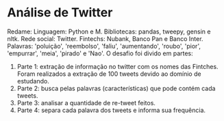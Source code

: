 # Análise de Twitter
Redame:
Linguagem: Python e M.
Bibliotecas: pandas, tweepy, gensin e nltk.
Rede social: Twitter.
Fintechs: Nubank, Banco Pan e Banco Inter.
Palavras: 'poluição', 'reembolso', 'faliu', 'aumentando', 'roubo', 'pior', 'empurrar', 'meia', 'pirado' e 'Nao'.
O desafio foi divido em partes: 
1)	Parte 1: extração de informação no twitter com os nomes das Fintches. Foram realizados a extração de 100 tweets devido ao domínio de estudando.
2)	Parte 2: busca pelas palavras (características) que pode contém cada tweets. 
3)	 Parte 3: analisar a quantidade de re-tweet feitos.
4)	Parte 4: separa cada palavra dos tweets e informa sua frequência. 

